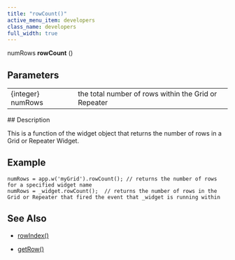 ```yaml
---
title: "rowCount()"
active_menu_item: developers
class_name: developers
full_width: true
---
```



numRows **rowCount** ()

## Parameters

<table>
<tr>
<td width="169">
{integer} numRows

</td>
<td width="17">
</td>
<td width="694">
the total number of rows within the Grid or Repeater

</td>
</tr>
</table>
## Description

This is a function of the widget object that returns the number of rows in a Grid or Repeater Widget.

## Example

    numRows = app.w('myGrid').rowCount(); // returns the number of rows for a specified widget name
    numRows = _widget.rowCount();  // returns the number of rows in the Grid or Repeater that fired the event that _widget is running within
     
   

## See Also

 - [rowIndex()](rowindex)

 - [getRow()](getrow)

